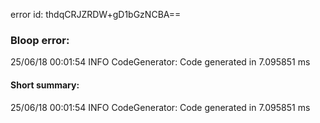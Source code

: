 error id: thdqCRJZRDW+gD1bGzNCBA==
### Bloop error:

25/06/18 00:01:54 INFO CodeGenerator: Code generated in 7.095851 ms
#### Short summary: 

25/06/18 00:01:54 INFO CodeGenerator: Code generated in 7.095851 ms
